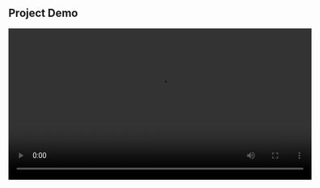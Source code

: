 ## Project Demo

<video src="https://github.com/user-attachments/assets/fb6d271c-c3b4-4bbe-9dc0-ad4e438a856f" controls width="600">
</video>
